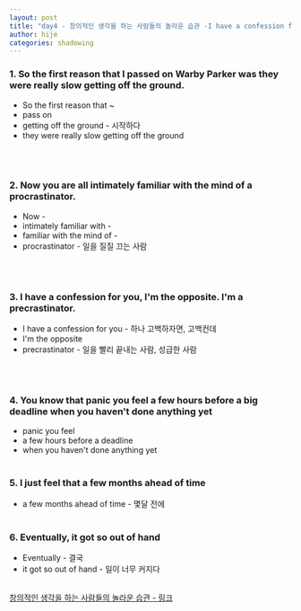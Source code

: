 ```yaml
---
layout: post
title: "day4 - 창의적인 생각을 하는 사람들의 놀라운 습관 -I have a confession for you"
author: hije
categories: shadowing
---
```

### 1. So the first reason that I passed on Warby Parker was they were really slow getting off the ground.
* So the first reason that ~
* pass on 
* getting off the ground - 시작하다
* they were really slow getting off the ground

<br/><br/>


### 2. Now you are all intimately familiar with the mind of a procrastinator.
* Now -
* intimately familiar with -
* familiar with the mind of -
* procrastinator - 일을 질질 끄는 사람

<br/><br/>


### 3. I have a confession for you, I'm the opposite. I'm a precrastinator.
* I have a confession for you - 하나 고백하자면, 고백컨데
* I'm the opposite
* precrastinator - 일을 빨리 끝내는 사람, 성급한 사람

<br/><br/>


### 4. You know that panic you feel a few hours before a big deadline when you haven't done anything yet
* panic you feel
* a few hours before a deadline
* when you haven't done anything yet
<br/><br/>


### 5. I just feel that a few months ahead of time
* a few months ahead of time - 몇달 전에
<br/><br/>


### 6. Eventually, it got so out of hand
* Eventually - 결국
* it got so out of hand - 일이 너무 커지다
<br/><br/>

[창의적인 생각을 하는 사람들의 놀라운 습관 - 링크](https://www.youtube.com/watch?v=y5K1kMx-sks&t=100s)
